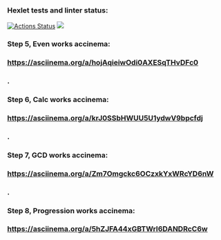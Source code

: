 ### Hexlet tests and linter status:
[![Actions Status](https://github.com/brainLogOut/java-project-61/actions/workflows/hexlet-check.yml/badge.svg)](https://github.com/brainLogOut/java-project-61/actions)
<a href="https://codeclimate.com/github/brainLogOut/java-project-61/maintainability"><img src="https://api.codeclimate.com/v1/badges/53d7470ce593a177ca86/maintainability" /></a>

### Step 5, Even works accinema:
### https://asciinema.org/a/hojAqieiwOdi0AXESqTHvDFc0
### .
### Step 6, Calc works accinema:
### https://asciinema.org/a/krJ0SSbHWUU5U1ydwV9bpcfdj
### .
### Step 7, GCD works accinema:
### https://asciinema.org/a/Zm7Omgckc6OCzxkYxWRcYD6nW
### .
### Step 8, Progression works accinema:
### https://asciinema.org/a/5hZJFA44xGBTWrI6DANDRcC6w
